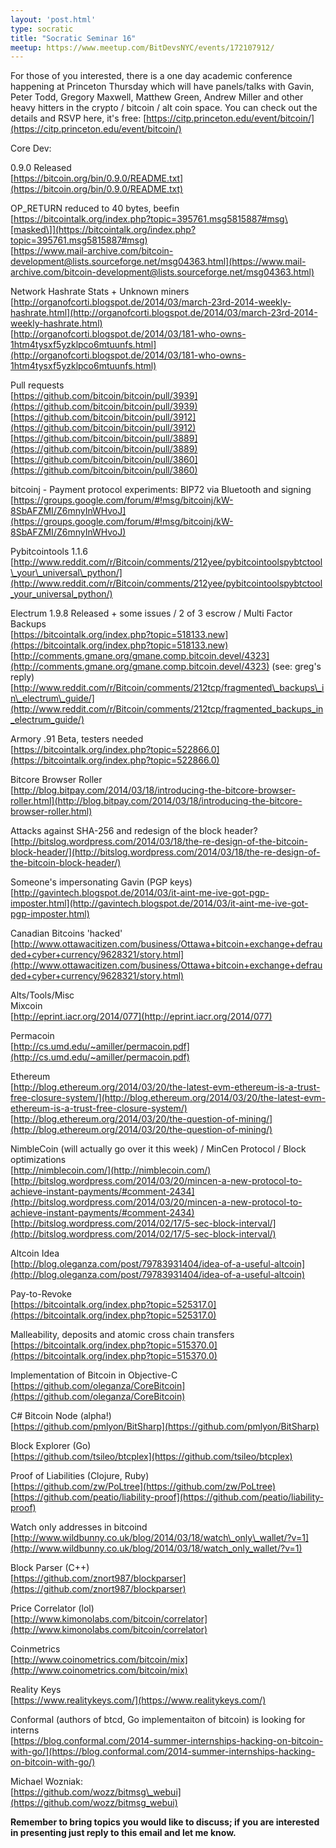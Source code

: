 ```yaml
---
layout: 'post.html'
type: socratic
title: "Socratic Seminar 16"
meetup: https://www.meetup.com/BitDevsNYC/events/172107912/
---
```


For those of you interested, there is a one day academic conference happening at Princeton Thursday which will have panels/talks with Gavin, Peter Todd, Gregory Maxwell, Matthew Green, Andrew Miller and other heavy hitters in the crypto / bitcoin / alt coin space. You can check out the details and RSVP here, it's free: [](https://citp.princeton.edu/event/bitcoin/)[https://citp.princeton.edu/event/bitcoin/](https://citp.princeton.edu/event/bitcoin/)

Core Dev:

0.9.0 Released  
[](https://bitcoin.org/bin/0.9.0/README.txt)[https://bitcoin.org/bin/0.9.0/README.txt](https://bitcoin.org/bin/0.9.0/README.txt)

OP\_RETURN reduced to 40 bytes, beefin  
[](https://bitcointalk.org/index.php?topic=395761.msg5815887#msg)[https://bitcointalk.org/index.php?topic=395761.msg5815887#msg\[masked\]](https://bitcointalk.org/index.php?topic=395761.msg5815887#msg)  
[](https://www.mail-archive.com/bitcoin-development@lists.sourceforge.net/msg04363.html)[https://www.mail-archive.com/bitcoin-development@lists.sourceforge.net/msg04363.html](https://www.mail-archive.com/bitcoin-development@lists.sourceforge.net/msg04363.html)

Network Hashrate Stats + Unknown miners  
[](http://organofcorti.blogspot.de/2014/03/march-23rd-2014-weekly-hashrate.html)[http://organofcorti.blogspot.de/2014/03/march-23rd-2014-weekly-hashrate.html](http://organofcorti.blogspot.de/2014/03/march-23rd-2014-weekly-hashrate.html)  
[](http://organofcorti.blogspot.de/2014/03/181-who-owns-1htm4tysxf5yzklpco6mtuunfs.html)[http://organofcorti.blogspot.de/2014/03/181-who-owns-1htm4tysxf5yzklpco6mtuunfs.html](http://organofcorti.blogspot.de/2014/03/181-who-owns-1htm4tysxf5yzklpco6mtuunfs.html)

Pull requests  
[](https://github.com/bitcoin/bitcoin/pull/3939)[https://github.com/bitcoin/bitcoin/pull/3939](https://github.com/bitcoin/bitcoin/pull/3939)  
[](https://github.com/bitcoin/bitcoin/pull/3912)[https://github.com/bitcoin/bitcoin/pull/3912](https://github.com/bitcoin/bitcoin/pull/3912)  
[](https://github.com/bitcoin/bitcoin/pull/3889)[https://github.com/bitcoin/bitcoin/pull/3889](https://github.com/bitcoin/bitcoin/pull/3889)  
[](https://github.com/bitcoin/bitcoin/pull/3860)[https://github.com/bitcoin/bitcoin/pull/3860](https://github.com/bitcoin/bitcoin/pull/3860)

bitcoinj - Payment protocol experiments: BIP72 via Bluetooth and signing  
[](https://groups.google.com/forum/#%21msg/bitcoinj/kW-8SbAFZMI/Z6mnyInWHvoJ)[https://groups.google.com/forum/#!msg/bitcoinj/kW-8SbAFZMI/Z6mnyInWHvoJ](https://groups.google.com/forum/#!msg/bitcoinj/kW-8SbAFZMI/Z6mnyInWHvoJ)

Pybitcointools 1.1.6  
[](http://www.reddit.com/r/Bitcoin/comments/212yee/pybitcointoolspybtctool_your_universal_python/)[http://www.reddit.com/r/Bitcoin/comments/212yee/pybitcointoolspybtctool\_your\_universal\_python/](http://www.reddit.com/r/Bitcoin/comments/212yee/pybitcointoolspybtctool_your_universal_python/)

Electrum 1.9.8 Released + some issues / 2 of 3 escrow / Multi Factor Backups  
[](https://bitcointalk.org/index.php?topic=518133.new)[https://bitcointalk.org/index.php?topic=518133.new](https://bitcointalk.org/index.php?topic=518133.new)  
[](http://comments.gmane.org/gmane.comp.bitcoin.devel/4323)[http://comments.gmane.org/gmane.comp.bitcoin.devel/4323](http://comments.gmane.org/gmane.comp.bitcoin.devel/4323) (see: greg's reply)  
[](http://www.reddit.com/r/Bitcoin/comments/212tcp/fragmented_backups_in_electrum_guide/)[http://www.reddit.com/r/Bitcoin/comments/212tcp/fragmented\_backups\_in\_electrum\_guide/](http://www.reddit.com/r/Bitcoin/comments/212tcp/fragmented_backups_in_electrum_guide/)

Armory .91 Beta, testers needed  
[](https://bitcointalk.org/index.php?topic=522866.0)[https://bitcointalk.org/index.php?topic=522866.0](https://bitcointalk.org/index.php?topic=522866.0)

Bitcore Browser Roller  
[](http://blog.bitpay.com/2014/03/18/introducing-the-bitcore-browser-roller.html)[http://blog.bitpay.com/2014/03/18/introducing-the-bitcore-browser-roller.html](http://blog.bitpay.com/2014/03/18/introducing-the-bitcore-browser-roller.html)

Attacks against SHA-256 and redesign of the block header?  
[](http://bitslog.wordpress.com/2014/03/18/the-re-design-of-the-bitcoin-block-header/)[http://bitslog.wordpress.com/2014/03/18/the-re-design-of-the-bitcoin-block-header/](http://bitslog.wordpress.com/2014/03/18/the-re-design-of-the-bitcoin-block-header/)

Someone's impersonating Gavin (PGP keys)  
[](http://gavintech.blogspot.de/2014/03/it-aint-me-ive-got-pgp-imposter.html)[http://gavintech.blogspot.de/2014/03/it-aint-me-ive-got-pgp-imposter.html](http://gavintech.blogspot.de/2014/03/it-aint-me-ive-got-pgp-imposter.html)

Canadian Bitcoins 'hacked'  
[](http://www.ottawacitizen.com/business/Ottawa+bitcoin+exchange+defrauded+cyber+currency/9628321/story.html)[http://www.ottawacitizen.com/business/Ottawa+bitcoin+exchange+defrauded+cyber+currency/9628321/story.html](http://www.ottawacitizen.com/business/Ottawa+bitcoin+exchange+defrauded+cyber+currency/9628321/story.html)

Alts/Tools/Misc  
Mixcoin  
[](http://eprint.iacr.org/2014/077)[http://eprint.iacr.org/2014/077](http://eprint.iacr.org/2014/077)

Permacoin  
[](http://cs.umd.edu/%7Eamiller/permacoin.pdf)[http://cs.umd.edu/~amiller/permacoin.pdf](http://cs.umd.edu/~amiller/permacoin.pdf)

Ethereum  
[](http://blog.ethereum.org/2014/03/20/the-latest-evm-ethereum-is-a-trust-free-closure-system/)[http://blog.ethereum.org/2014/03/20/the-latest-evm-ethereum-is-a-trust-free-closure-system/](http://blog.ethereum.org/2014/03/20/the-latest-evm-ethereum-is-a-trust-free-closure-system/)  
[](http://blog.ethereum.org/2014/03/20/the-question-of-mining/)[http://blog.ethereum.org/2014/03/20/the-question-of-mining/](http://blog.ethereum.org/2014/03/20/the-question-of-mining/)

NimbleCoin (will actually go over it this week) / MinCen Protocol / Block optimizations  
[](http://nimblecoin.com/)[http://nimblecoin.com/](http://nimblecoin.com/)  
[](http://bitslog.wordpress.com/2014/03/20/mincen-a-new-protocol-to-achieve-instant-payments/#comment-2434)[http://bitslog.wordpress.com/2014/03/20/mincen-a-new-protocol-to-achieve-instant-payments/#comment-2434](http://bitslog.wordpress.com/2014/03/20/mincen-a-new-protocol-to-achieve-instant-payments/#comment-2434)  
[](http://bitslog.wordpress.com/2014/02/17/5-sec-block-interval/)[http://bitslog.wordpress.com/2014/02/17/5-sec-block-interval/](http://bitslog.wordpress.com/2014/02/17/5-sec-block-interval/)

Altcoin Idea  
[](http://blog.oleganza.com/post/79783931404/idea-of-a-useful-altcoin)[http://blog.oleganza.com/post/79783931404/idea-of-a-useful-altcoin](http://blog.oleganza.com/post/79783931404/idea-of-a-useful-altcoin)

Pay-to-Revoke  
[](https://bitcointalk.org/index.php?topic=525317.0)[https://bitcointalk.org/index.php?topic=525317.0](https://bitcointalk.org/index.php?topic=525317.0)

Malleability, deposits and atomic cross chain transfers  
[](https://bitcointalk.org/index.php?topic=515370.0)[https://bitcointalk.org/index.php?topic=515370.0](https://bitcointalk.org/index.php?topic=515370.0)

Implementation of Bitcoin in Objective-C  
[](https://github.com/oleganza/CoreBitcoin)[https://github.com/oleganza/CoreBitcoin](https://github.com/oleganza/CoreBitcoin)

C# Bitcoin Node (alpha!)  
[](https://github.com/pmlyon/BitSharp)[https://github.com/pmlyon/BitSharp](https://github.com/pmlyon/BitSharp)

Block Explorer (Go)  
[](https://github.com/tsileo/btcplex)[https://github.com/tsileo/btcplex](https://github.com/tsileo/btcplex)

Proof of Liabilities (Clojure, Ruby)  
[](https://github.com/zw/PoLtree)[https://github.com/zw/PoLtree](https://github.com/zw/PoLtree)  
[](https://github.com/peatio/liability-proof)[https://github.com/peatio/liability-proof](https://github.com/peatio/liability-proof)

Watch only addresses in bitcoind  
[](http://www.wildbunny.co.uk/blog/2014/03/18/watch_only_wallet/?v=1)[http://www.wildbunny.co.uk/blog/2014/03/18/watch\_only\_wallet/?v=1](http://www.wildbunny.co.uk/blog/2014/03/18/watch_only_wallet/?v=1)

Block Parser (C++)  
[](https://github.com/znort987/blockparser)[https://github.com/znort987/blockparser](https://github.com/znort987/blockparser)

Price Correlator (lol)  
[](http://www.kimonolabs.com/bitcoin/correlator)[http://www.kimonolabs.com/bitcoin/correlator](http://www.kimonolabs.com/bitcoin/correlator)

Coinmetrics  
[](http://www.coinometrics.com/bitcoin/mix)[http://www.coinometrics.com/bitcoin/mix](http://www.coinometrics.com/bitcoin/mix)

Reality Keys  
[](https://www.realitykeys.com/)[https://www.realitykeys.com/](https://www.realitykeys.com/)

Conformal (authors of btcd, Go implementaiton of bitcoin) is looking for interns  
[](https://blog.conformal.com/2014-summer-internships-hacking-on-bitcoin-with-go/)[https://blog.conformal.com/2014-summer-internships-hacking-on-bitcoin-with-go/](https://blog.conformal.com/2014-summer-internships-hacking-on-bitcoin-with-go/)

Michael Wozniak:  
[](https://github.com/wozz/bitmsg_webui)[https://github.com/wozz/bitmsg\_webui](https://github.com/wozz/bitmsg_webui)

**Remember to bring topics you would like to discuss; if you are interested in presenting just reply to this email and let me know.**
